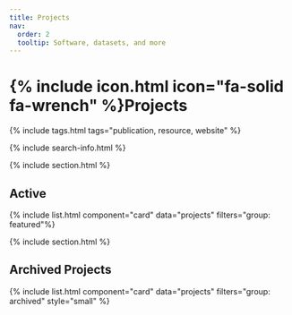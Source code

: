 ```yaml
---
title: Projects
nav:
  order: 2
  tooltip: Software, datasets, and more
---
```


# {% include icon.html icon="fa-solid fa-wrench" %}Projects

{% include tags.html tags="publication, resource, website" %}

{% include search-info.html %}

{% include section.html %}

## Active

{% include list.html component="card" data="projects" filters="group: featured"%}

{% include section.html %}

## Archived Projects

{% include list.html component="card" data="projects" filters="group: archived" style="small" %}
